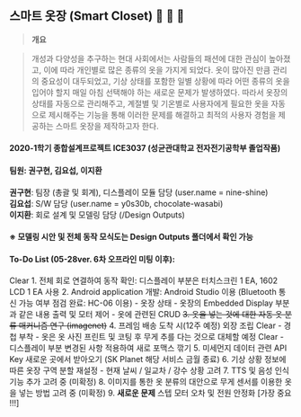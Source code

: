 ## 스마트 옷장 (Smart Closet) :shirt: :necktie: :dress:
> **개요**

> 개성과 다양성을 추구하는 현대 사회에서는 사람들의 패션에 대한 관심이 높아졌고, 이에 따라 개인별로 많은 종류의 옷을 가지게 되었다. 옷이 많아진 만큼 관리의 중요성이 대두되었고, 기상 상태를 포함한 일별 상황에 따라 어떤 종류의 옷을 입어야 할지 매일 아침 선택해야 하는 새로운 문제가 발생하였다. 따라서 옷장의 상태를 자동으로 관리해주고, 계절별 및 기온별로 사용자에게 필요한 옷을 자동으로 제시해주는 기능을 통해 이러한 문제를 해결하고 최적의 사용자 경험을 제공하는 스마트 옷장을 제작하고자 한다.

#### 2020-1학기 종합설계프로젝트 ICE3037 (성균관대학교 전자전기공학부 졸업작품)  
#### 팀원: 권구현, 김요섭, 이지환  
 **권구현**: 팀장 (총괄 및 회계), 디스플레이 모듈 담당 (user.name = nine-shine)  
 **김요섭**: S/W 담당 (user.name = y0s30b, chocolate-wasabi)  
 **이지환**: 회로 설계 및 모델링 담당 (/Design Outputs)  

#### ※ 모델링 시안 및 전체 동작 모식도는 Design Outputs 폴더에서 확인 가능

#### To-Do List (05-28ver. 6차 오프라인 미팅 이후):
Clear 1. 전체 회로 연결하여 동작 확인: 디스플레이 부분은 터치스크린 1 EA, 1602 LCD 1 EA 사용
2. Android application 개발: Android Studio 이용 (Bluetooth 통신 가능 여부 점검 완료: HC-06 이용)
    - 옷장 상태 - 옷장의 Embedded Display 부분과 같은 내용 출력 및 모터 제어
    - 옷에 관련된 CRUD
<del>3. 옷을 넣는 것에 대한 자동 옷 분류 매커니즘 연구 (imagenet)</del>
4. 프레임 배송 도착 시(12주 예정) 외장 조립 
Clear    - 경첩 부착
    - 옷은 옷 사진 프린트 및 코팅 후 무게 추를 다는 것으로 대체할 예정
Clear    - 디스플레이 부분 변경된 사항 적용하여 새로 포맥스 깎기
5. 미세먼지 데이터 관련 API Key 새로운 곳에서 받아오기 (SK Planet 해당 서비스 금월 종료)
6. 기상 상황 정보에 따른 옷장 구역 분할 재설정 - 현재 날씨 / 일교차 / 강수 상황 고려
7. TTS 및 음성 인식 기능 추가 고려 중 (미확정)
8. 이미지를 통한 옷 분류의 대안으로 무게 센서를 이용한 옷을 넣는 방법 고려 중 (미확정)
9. **새로운 문제** 스텝 모터 오차 및 전원 안정화 [가장 중요 !!!]
